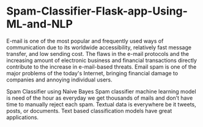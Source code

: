 # Spam-Classifier-Flask-app-Using-ML-and-NLP


E-mail is one of the most popular and frequently used ways of communication due to its worldwide accessibility, relatively fast message transfer, and low sending cost. The flaws in the e-mail protocols and the increasing amount of electronic business and financial transactions directly contribute to the increase in e-mail-based threats. Email spam is one of the major problems of the today's Internet, bringing financial damage to companies and annoying individual users.


Spam Classifier using Naive Bayes
Spam classifier machine learning model is need of the hour as everyday we get thousands of mails and don’t have time to manually reject each spam. 
Textual data is everywhere be it tweets, posts, or documents. Text based classification models have great applications.
